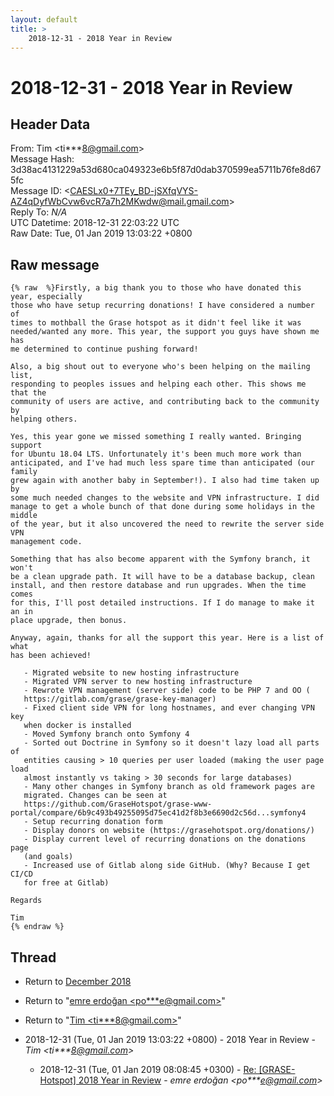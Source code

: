 ```yaml
---
layout: default
title: >
    2018-12-31 - 2018 Year in Review
---
```


# 2018-12-31 - 2018 Year in Review

## Header Data

From: Tim \<ti***8@gmail.com\><br>
Message Hash: 3d38ac4131229a53d680ca049323e6b5f87d0dab370599ea5711b76fe8d675fc<br>
Message ID: \<CAESLx0+7TEy_BD-jSXfqVYS-AZ4qDyfWbCvw6vcR7a7h2MKwdw@mail.gmail.com\><br>
Reply To: _N/A_<br>
UTC Datetime: 2018-12-31 22:03:22 UTC<br>
Raw Date: Tue, 01 Jan 2019 13:03:22 +0800<br>

## Raw message

```
{% raw  %}Firstly, a big thank you to those who have donated this year, especially
those who have setup recurring donations! I have considered a number of
times to mothball the Grase hotspot as it didn't feel like it was
needed/wanted any more. This year, the support you guys have shown me has
me determined to continue pushing forward!

Also, a big shout out to everyone who's been helping on the mailing list,
responding to peoples issues and helping each other. This shows me that the
community of users are active, and contributing back to the community by
helping others.

Yes, this year gone we missed something I really wanted. Bringing support
for Ubuntu 18.04 LTS. Unfortunately it's been much more work than
anticipated, and I've had much less spare time than anticipated (our family
grew again with another baby in September!). I also had time taken up by
some much needed changes to the website and VPN infrastructure. I did
manage to get a whole bunch of that done during some holidays in the middle
of the year, but it also uncovered the need to rewrite the server side VPN
management code.

Something that has also become apparent with the Symfony branch, it won't
be a clean upgrade path. It will have to be a database backup, clean
install, and then restore database and run upgrades. When the time comes
for this, I'll post detailed instructions. If I do manage to make it an in
place upgrade, then bonus.

Anyway, again, thanks for all the support this year. Here is a list of what
has been achieved!

   - Migrated website to new hosting infrastructure
   - Migrated VPN server to new hosting infrastructure
   - Rewrote VPN management (server side) code to be PHP 7 and OO (
   https://gitlab.com/grase/grase-key-manager)
   - Fixed client side VPN for long hostnames, and ever changing VPN key
   when docker is installed
   - Moved Symfony branch onto Symfony 4
   - Sorted out Doctrine in Symfony so it doesn't lazy load all parts of
   entities causing > 10 queries per user loaded (making the user page load
   almost instantly vs taking > 30 seconds for large databases)
   - Many other changes in Symfony branch as old framework pages are
   migrated. Changes can be seen at
   https://github.com/GraseHotspot/grase-www-portal/compare/6b9c493b49255095d75ec41d2f8b3e6690d2c56d...symfony4
   - Setup recurring donation form
   - Display donors on website (https://grasehotspot.org/donations/)
   - Display current level of recurring donations on the donations page
   (and goals)
   - Increased use of Gitlab along side GitHub. (Why? Because I get CI/CD
   for free at Gitlab)

Regards

Tim
{% endraw %}
```

## Thread

+ Return to [December 2018](/archive/2018/12)

+ Return to "[emre erdoğan <po***e<span>@</span>gmail.com>](/authors/po___e_at_gmail_com)"
+ Return to "[Tim <ti***8<span>@</span>gmail.com>](/authors/ti___8_at_gmail_com)"

+ 2018-12-31 (Tue, 01 Jan 2019 13:03:22 +0800) - 2018 Year in Review - _Tim \<ti***8@gmail.com\>_
  + 2018-12-31 (Tue, 01 Jan 2019 08:08:45 +0300) - [Re: [GRASE-Hotspot] 2018 Year in Review](/archive/2018/12/b872390464ab1234fa32eb40d53a928b684acb4e349b3240a702afa8d6da998e) - _emre erdoğan \<po***e@gmail.com\>_

